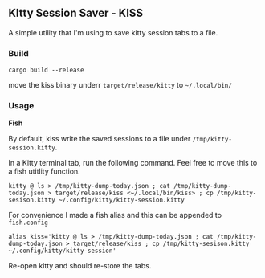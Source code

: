 ## KItty Session Saver - KISS

A simple utility that I'm using to save kitty session tabs to a file.


### Build

```
cargo build --release
```
move the kiss binary underr `target/release/kitty` to `~/.local/bin/`

### Usage

**Fish**

By default, kiss write the saved sessions to a file under `/tmp/kitty-session.kitty`.

In a Kitty terminal tab, run the following command. Feel free to move this to a 
fish utitlity function.

```
kitty @ ls > /tmp/kitty-dump-today.json ; cat /tmp/kitty-dump-today.json > target/release/kiss <~/.local/bin/kiss> ; cp /tmp/kitty-sesison.kitty ~/.config/kitty/kitty-session.kitty
```

For convenience I made a fish alias and this can be appended to `fish.config`

```
alias kiss='kitty @ ls > /tmp/kitty-dump-today.json ; cat /tmp/kitty-dump-today.json > target/release/kiss ; cp /tmp/kitty-sesison.kitty ~/.config/kitty/kitty-session' 
```

Re-open kitty and should re-store the tabs.
